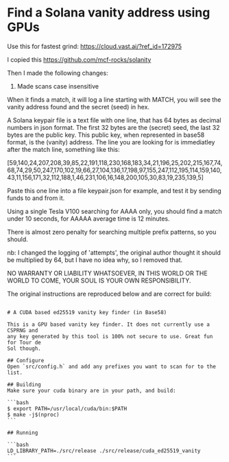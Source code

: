 # Find a Solana vanity address using GPUs

Use this for fastest grind: https://cloud.vast.ai/?ref_id=172975

I copied this https://github.com/mcf-rocks/solanity

Then I made the following changes:
1. Made scans case insensitive

When it finds a match, it will log a line starting with MATCH, you will see the vanity address found and the secret (seed) in hex.

A Solana keypair file is a text file with one line, that has 64 bytes as decimal numbers in json format. The first 32 bytes are the (secret) seed, the last 32 bytes are the public key. This public key, when represented in base58 format, is the (vanity) address. The line you are looking for is immediatley after the match line, something like this:

[59,140,24,207,208,39,85,22,191,118,230,168,183,34,21,196,25,202,215,167,74,68,74,29,50,247,170,102,19,66,27,104,136,17,198,97,155,247,112,195,114,159,140,43,11,156,171,32,112,188,1,46,231,106,16,148,200,105,30,83,19,235,139,5]

Paste this one line into a file keypair.json for example, and test it by sending funds to and from it. 

Using a single Tesla V100 searching for AAAA only, you should find a match under 10 seconds, for AAAAA average time is 12 minutes.

There is almost zero penalty for searching multiple prefix patterns, so you should.

nb: I changed the logging of 'attempts', the original author thought it should be multiplied by 64, but I have no idea why, so I removed that.

NO WARRANTY OR LIABILITY WHATSOEVER, IN THIS WORLD OR THE WORLD TO COME, YOUR SOUL IS YOUR OWN RESPONSIBILITY.

The original instructions are reproduced below and are correct for build:
~~~~~~~~~~~~~~~~~~~~~~~~~~~~~~~~~~~~~~~~~~~~~~~~~~~~~~~~~~~~~~~~~~~~~~~~~~~~~~~

# A CUDA based ed25519 vanity key finder (in Base58)

This is a GPU based vanity key finder. It does not currently use a CSPRNG and
any key generated by this tool is 100% not secure to use. Great fun for Tour de
Sol though.

## Configure
Open `src/config.h` and add any prefixes you want to scan for to the list.

## Building
Make sure your cuda binary are in your path, and build:

```bash
$ export PATH=/usr/local/cuda/bin:$PATH
$ make -j$(nproc)
```

## Running

```bash
LD_LIBRARY_PATH=./src/release ./src/release/cuda_ed25519_vanity
```
